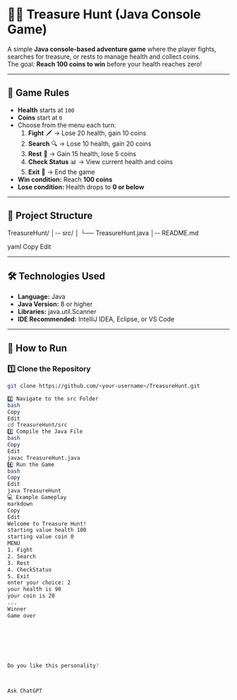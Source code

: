 # 🏴‍☠️ Treasure Hunt (Java Console Game)

A simple **Java console-based adventure game** where the player fights, searches for treasure, or rests to manage health and collect coins.  
The goal: **Reach 100 coins to win** before your health reaches zero!

---

## 📜 Game Rules
- **Health** starts at `100`
- **Coins** start at `0`
- Choose from the menu each turn:
  1. **Fight** 🗡️ → Lose 20 health, gain 10 coins
  2. **Search** 🔍 → Lose 10 health, gain 20 coins
  3. **Rest** 🛌 → Gain 15 health, lose 5 coins
  4. **Check Status** 📊 → View current health and coins
  5. **Exit** 🚪 → End the game
- **Win condition:** Reach **100 coins**
- **Lose condition:** Health drops to **0 or below**

---

## 📂 Project Structure
TreasureHunt/
│-- src/
│ └── TreasureHunt.java
│-- README.md

yaml
Copy
Edit

---

## 🛠️ Technologies Used
- **Language:** Java
- **Java Version:** 8 or higher
- **Libraries:** java.util.Scanner
- **IDE Recommended:** IntelliJ IDEA, Eclipse, or VS Code

---

## 🚀 How to Run

### 1️⃣ Clone the Repository
```bash
git clone https://github.com/<your-username>/TreasureHunt.git

2️⃣ Navigate to the src Folder
bash
Copy
Edit
cd TreasureHunt/src
3️⃣ Compile the Java File
bash
Copy
Edit
javac TreasureHunt.java
4️⃣ Run the Game
bash
Copy
Edit
java TreasureHunt
💻 Example Gameplay
markdown
Copy
Edit
Welcome to Treasure Hunt!
starting value health 100
starting value coin 0
MENU
1. Fight
2. Search
3. Rest
4. CheckStatus
5. Exit
enter your choice: 2
your health is 90
your coin is 20
...
Winner
Game over







Do you like this personality?



Ask ChatGPT
